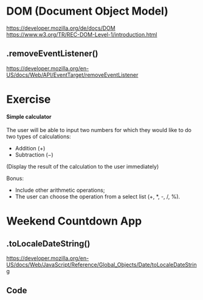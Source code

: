 # DOM (Document Object Model)

https://developer.mozilla.org/de/docs/DOM  
https://www.w3.org/TR/REC-DOM-Level-1/introduction.html

## .removeEventListener()

https://developer.mozilla.org/en-US/docs/Web/API/EventTarget/removeEventListener

# Exercise

#### Simple calculator

The user will be able to input two numbers for which they would like to do two types of calculations:

* Addition (+)
* Subtraction (−)

(Display the result of the calculation to the user immediately)

Bonus:  
* Include other arithmetic operations;
* The user can choose the operation from a select list (+, *, -, /, %).

# Weekend Countdown App

## .toLocaleDateString()

https://developer.mozilla.org/en-US/docs/Web/JavaScript/Reference/Global_Objects/Date/toLocaleDateString

## Code


